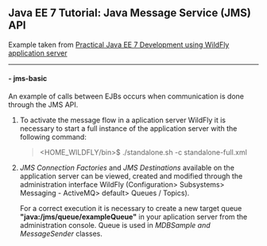 ## Java EE 7 Tutorial: Java Message Service (JMS) API

Example taken from [Practical Java EE 7 Development using WildFly application server](http://www.itbuzzpress.com/ebooks/java-ee-7-development-on-wildfly.html)
___
#### - **jms-basic**

An example of calls between EJBs occurs when communication is done through the JMS API.

1. To activate the message flow in a aplication server WildFly it is necessary to start a full instance of the application server with the following command:
   ><HOME_WILDFLY/bin>$ ./standalone.sh -c standalone-full.xml

2. *JMS Connection Factories* and *JMS Destinations* available on the application server can be viewed, created and modified through the administration interface WildFly (Configuration> Subsystems> Messaging - ActiveMQ> default> Queues / Topics).

   For a correct execution it is necessary to create a new target queue **"java:/jms/queue/exampleQueue"** in your aplication server from the administration console. Queue is used in *MDBSample and* *MessageSender* classes.